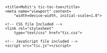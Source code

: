 

  
<head>

    <title>Mohit's tic-toc-toe</title>
    <meta name="viewport" content=
        "width=device-width, initial-scale=1.0">
  
    <!-- CSS file Included -->
    <link rel="stylesheet" 
        type="text/css" href="tic.css">
  
    <!-- JavaScript file included -->
    <script src="tic.js"></script>
</head>
  
